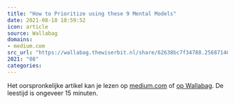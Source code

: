 ```yaml
---
title: "How to Prioritize using these 9 Mental Models"
date: 2021-08-18 18:59:52
icon: article
source: Wallabag
domains:
- medium.com
src_url: "https://wallabag.thewiserbit.nl/share/62638bc7f34788.25687146"
2021: "08"
categories:
---
```

Het oorspronkelijke artikel kan je lezen op [medium.com](https://medium.com/evergreen-business-weekly/how-to-prioritize-using-these-9-mental-models-daef8f03dd93) of [op Wallabag](https://wallabag.thewiserbit.nl/share/62638bc7f34788.25687146). De leestijd is ongeveer 15 minuten.